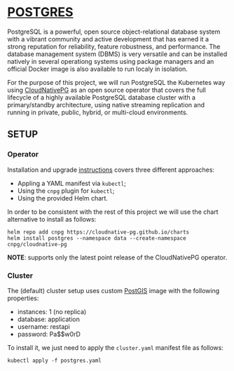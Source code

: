 # [POSTGRES](https://www.postgresql.org)

PostgreSQL is a powerful, open source object-relational database system with a vibrant community and active development that has earned it a strong reputation for reliability, feature robustness, and performance. The database management system (DBMS) is very versatile and can be installed natively in several operationg systems using package managers and an official Docker image is also available to run localy in isolation.

For the purpose of this project, we will run PostgreSQL the Kubernetes way using [CloudNativePG](https://cloudnative-pg.io) as an open source operator that covers the full lifecycle of a highly available PostgreSQL database cluster with a primary/standby architecture, using native streaming replication and running in private, public, hybrid, or multi-cloud environments.

## SETUP

### Operator

Installation and upgrade [instructions](https://cloudnative-pg.io/documentation/1.18/installation_upgrade) covers three different approaches:

- Appling a YAML manifest via `kubectl`;
- Using the `cnpg` plugin for `kubectl`;
- Using the provided Helm chart.

In order to be consistent with the rest of this project we will use the chart alternative to install as follows:

```console
helm repo add cnpg https://cloudnative-pg.github.io/charts
helm install postgres --namespace data --create-namespace cnpg/cloudnative-pg
```

**NOTE**: supports only the latest point release of the CloudNativePG operator.

### Cluster

The (default) cluster setup uses custom [PostGIS](https://postgis.net) image with the following properties:

- instances: 1 (no replica)
- database: application
- username: restapi
- password: Pa$$w0rD

To install it, we just need to apply the `cluster.yaml` manifest file as follows:

```console
kubectl apply -f postgres.yaml
```